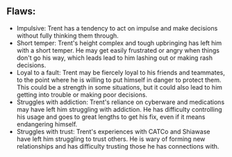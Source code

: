 ## Flaws: 
- Impulsive: Trent has a tendency to act on impulse and make decisions without fully thinking them through. 
- Short temper: Trent's height complex and tough upbringing has left him with a short temper. He may get easily frustrated or angry when things don't go his way, which leads lead to him lashing out or making rash decisions. 
 - Loyal to a fault: Trent may be fiercely loyal to his friends and teammates, to the point where he is willing to put himself in danger to protect them. This could be a strength in some situations, but it could also lead to him getting into trouble or making poor decisions. 
 - Struggles with addiction: Trent's reliance on cyberware and medications may have left him struggling with addiction. He has difficulty controlling his usage and goes to great lengths to get his fix, even if it means endangering himself. 
- Struggles with trust: Trent's experiences with CATCo and Shiawase have left him struggling to trust others. He is wary of forming new relationships and has difficulty trusting those he has connections with.